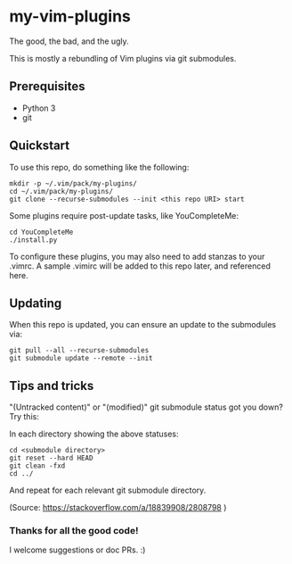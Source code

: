 # my-vim-plugins

The good, the bad, and the ugly.

This is mostly a rebundling of Vim plugins via git submodules.

## Prerequisites

* Python 3
* git

## Quickstart

To use this repo, do something like the following:

```shell
mkdir -p ~/.vim/pack/my-plugins/
cd ~/.vim/pack/my-plugins/
git clone --recurse-submodules --init <this repo URI> start
```

Some plugins require post-update tasks, like YouCompleteMe:

```shell
cd YouCompleteMe
./install.py
```

To configure these plugins, you may also need to add stanzas to your .vimrc. A sample .vimirc will be added to this repo later, and referenced here.

## Updating

When this repo is updated, you can ensure an update to the submodules via:

```
git pull --all --recurse-submodules
git submodule update --remote --init
```

## Tips and tricks

"(Untracked content)" or "(modified)" git submodule status got you down? Try this:

In each directory showing the above statuses:
```shell
cd <submodule directory>
git reset --hard HEAD
git clean -fxd
cd ../
```

And repeat for each relevant git submodule directory.

(Source: https://stackoverflow.com/a/18839908/2808798 )

### Thanks for all the good code!

I welcome suggestions or doc PRs. :)
